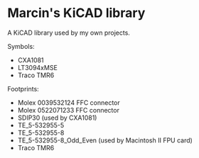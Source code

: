 # Marcin's KiCAD library

A KiCAD library used by my own projects.

Symbols:
- CXA1081
- LT3094xMSE
- Traco TMR6

Footprints:
- Molex 0039532124 FFC connector
- Molex 0522071233 FFC connector
- SDIP30 (used by CXA1081)
- TE_5-532955-5
- TE_5-532955-8
- TE_5-532955-8_Odd_Even (used by Macintosh II FPU card)
- Traco TMR6
